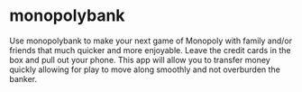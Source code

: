 # monopolybank
Use monopolybank to make your next game of Monopoly with family and/or friends that much quicker and more enjoyable. Leave the credit cards in the box and pull out your phone. This app will allow you to transfer money quickly allowing for play to move along smoothly and not overburden the banker.
